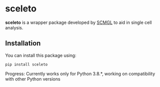 # sceleto

**sceleto** is a wrapper package developed by [SCMGL](https://sites.google.com/view/scmglkaist/home?authuser=0) to aid in single cell analysis.

## Installation
You can install this package using:

```
pip install sceleto
```

Progress:
Currently works only for Python 3.8.*, working on compatibility with other Python versions